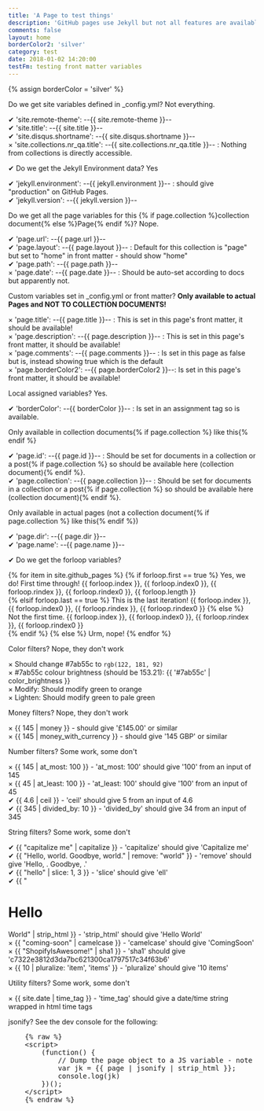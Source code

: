 ```yaml
---
title: 'A Page to test things'
description: 'GitHub pages use Jekyll but not all features are available. This page is for testing what works and what doesn\'t'
comments: false
layout: home
borderColor2: 'silver'
category: test
date: 2018-01-02 14:20:00
testFm: testing front matter variables
---
```


{% assign borderColor = 'silver' %}

<div style="border:1px solid {{ borderColor }}">
  <p>Do we get site variables defined in _config.yml? Not everything.</p>
  <p>
    &#10004; 'site.remote-theme': --{{ site.remote-theme }}--<br>
    &#10004; 'site.title': --{{ site.title }}--<br>
    &#10004; 'site.disqus.shortname': --{{ site.disqus.shortname }}--<br>
    &times;  'site.collections.nr_qa.title': --{{ site.collections.nr_qa.title }}-- : Nothing from collections is directly accessible.<br>
  </p>
</div>

<div style="border:1px solid {{ borderColor }}">
  <p>&#10004; Do we get the Jekyll Environment data? Yes</p>
  <p>
    &#10004; 'jekyll.environment': --{{ jekyll.environment }}-- : should give "production" on GitHub Pages.<br>
    &#10004; 'jekyll.version': --{{ jekyll.version }}--<br>
  </p>
</div>

<div style="border:1px solid {{ borderColor }}">
  <p>Do we get all the page variables for this {% if page.collection %}collection document{% else %}Page{% endif %}? Nope.</p>
  <p>
    &#10004; 'page.url': --{{ page.url }}--<br>
    &#10004; 'page.layout': --{{ page.layout }}-- : Default for this collection is "page" but set to "home" in front matter - should show "home"<br>
    &#10004; 'page.path': --{{ page.path }}--<br>
    &times;  'page.date': --{{ page.date }}-- : Should be auto-set according to docs but apparently not.<br>
  </p>

  <p>Custom variables set in _config.yml or front matter? <b>Only available to actual Pages and NOT TO COLLECTION DOCUMENTS!</b></p>
  <p>
    &times;  'page.title': --{{ page.title }}-- : This is set in this page's front matter, it should be available! <br>
    &times;  'page.description': --{{ page.description }}-- : This is set in this page's front matter, it should be available! <br>
    &times;  'page.comments': --{{ page.comments }}-- : Is set in this page as false but is, instead showing true which is the default<br>
    &times;  'page.borderColor2': --{{ page.borderColor2 }}--: Is set in this page's front matter, it should be available!<br>
  </p>

  <p>Local assigned variables? Yes.</p>
  <p>
    &#10004; 'borderColor': --{{ borderColor }}-- : Is set in an assignment tag so is available.<br>
  </p>

  <p>Only available in collection documents{% if page.collection %} like this{% endif %}</p>
  <p>
    &#10004; 'page.id': --{{ page.id }}-- : Should be set for documents in a collection or a post{% if page.collection %} so should be available here (collection document){% endif %}.<br>
    &#10004; 'page.collection': --{{ page.collection }}-- : Should be set for documents in a collection or a post{% if page.collection %} so should be available here (collection document){% endif %}.<br>
  </p>

  <p>Only available in actual pages (not a collection document{% if page.collection %} like this{% endif %})</p>
  <p>
    &#10004; 'page.dir': --{{ page.dir }}--<br>
    &#10004; 'page.name': --{{ page.name }}--<br>
  </p>
</div>

<div style="border:1px solid {{ borderColor }}">
  <p>&#10004; Do we get the forloop variables?</p>
  <p>
  {% for item in site.github_pages %}
    {% if forloop.first == true %}
      Yes, we do! First time through! {{ forloop.index }}, {{ forloop.index0 }}, {{ forloop.rindex }}, {{ forloop.rindex0 }}, {{ forloop.length }}<br>
    {% elsif forloop.last == true %}
      This is the last iteration! {{ forloop.index }}, {{ forloop.index0 }}, {{ forloop.rindex }}, {{ forloop.rindex0 }}
    {% else %}
      Not the first time. {{ forloop.index }}, {{ forloop.index0 }}, {{ forloop.rindex }}, {{ forloop.rindex0 }}<br>
    {% endif %}
  {% else %}
    Urm, nope!
  {% endfor %}
  </p>
</div>

<div style="border:1px solid {{ borderColor }}">
  <p>Color filters? Nope, they don't work</p>
  <p>
    &times; <span style="background-color:{{ '#7ab55c' | color_to_rgb }}">Should change #7ab55c to <code>rgb(122, 181, 92)</code></span> <br>
    &times; #7ab55c colour brightness (should be 153.21): {{ '#7ab55c' | color_brightness }} <br>
    &times; <span style="background-color:{{ '#7ab55c' | color_modify: 'red', 255 }}">Modify: Should modify green to orange</span> <br>
    &times; <span style="background-color:{{ '#7ab55c' | color_lighten: 30 }}">Lighten: Should modify green to pale green</span>
  </p>
</div>

<div style="border:1px solid {{ borderColor }}">
  <p>Money filters? Nope, they don't work</p>
  <p>
    &times; {{ 145 | money }} - should give '£145.00' or similar<br>
    &times; {{ 145 | money_with_currency }} - should give '145 GBP' or similar
  </p>
</div>

<div style="border:1px solid {{ borderColor }}">
  <p>Number filters? Some work, some don't</p>
  <p>
    &times; {{ 145 | at_most: 100 }} - 'at_most: 100' should give '100' from an input of 145<br>
    &times; {{ 45 | at_least: 100 }} - 'at_least: 100' should give '100' from an input of 45 <br>
    &#10004; {{ 4.6 | ceil }} - 'ceil' should give 5 from an input of 4.6 <br>
    &#10004; {{ 345 | divided_by: 10 }} - 'divided_by' should give 34 from an input of 345
  </p>
</div>


<div style="border:1px solid {{ borderColor }}">
  <p>String filters? Some work, some don't</p>
  <p>
    &#10004; {{ "capitalize me" | capitalize }} - 'capitalize' should give 'Capitalize me'<br>
    &#10004; {{ "Hello, world. Goodbye, world." | remove: "world" }} - 'remove' should give 'Hello, . Goodbye, .'<br>
    &#10004; {{ "hello" | slice: 1, 3 }} - 'slice' should give 'ell'<br>
    &#10004; {{ "<h1>Hello</h1> World" | strip_html }} - 'strip_html' should give 'Hello World'<br>
    &times; {{ "coming-soon" | camelcase }} - 'camelcase' should give 'ComingSoon'<br>
    &times; {{ "ShopifyIsAwesome!" | sha1 }} - 'sha1' should give 'c7322e3812d3da7bc621300ca1797517c34f63b6'<br>
    &times; {{ 10 | pluralize: 'item', 'items' }} - 'pluralize' should give '10 items'<br>
  </p>
</div>

<div style="border:1px solid {{ borderColor }}">
  <p>Utility filters? Some work, some don't</p>
  <p>
    &times; {{ site.date | time_tag }} - 'time_tag' should give a date/time string wrapped in html time tags<br>
  </p>
</div>

<div style="border:1px solid {{ borderColor }}">
  <p>jsonify? See the dev console for the following:</p>
  <pre>
    {% raw %}
    &lt;script>
        (function() &#123;
            // Dump the page object to a JS variable - note we have to strip or escape the html
            var jk = &#123;&#123; page | jsonify | strip_html &#125;&#125;&#59;
            console.log(jk)
        &#125;)()&#59;
    &lt;/script>
    {% endraw %}
  </pre>
</div>

<!--
<div style="border:1px solid {{ borderColor }}">
  <p>This page object</p>
  <pre>{{ page | inspect }}</pre>
</div>

<div style="border:1px solid {{ borderColor }}">
  <p>site object</p>
  <pre>{{ site | inspect }}</pre>
</div>
-->

<script>
    (function() {
        // Dump the page object to a JS variable - note we have to strip or escape the html
        var jk_page = {{ page | jsonify | strip_html }};
        console.log('--PAGE (jsonify)--', jk_page)
        var jk_site = {{ site | jsonify | strip_html }};
        console.log('--SITE (jsonify)--', jk_site)
        var jk_pages = {{ site.pages | jsonify | strip_html }};
        console.log('--SITE.PAGES (jsonify)--', jk_pages)
        //var layout = {{ layout | jsonify }}
        //console.log('--LAYOUT (jsonify)--', layout)
    })();
</script>

